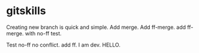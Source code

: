 # gitskills
Creating new branch is quick and simple.
Add merge.
Add ff-merge.
add ff-merge.
with no-ff test.


Test no-ff no conflict.
add ff.
I am dev.
HELLO.
